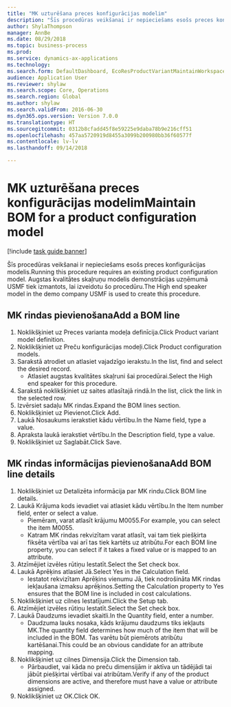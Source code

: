 ```yaml
--- 
title: "MK uzturēšana preces konfigurācijas modelim"
description: "Šīs procedūras veikšanai ir nepieciešams esošs preces konfigurācijas modelis."
author: ShylaThompson
manager: AnnBe
ms.date: 08/29/2018
ms.topic: business-process
ms.prod: 
ms.service: dynamics-ax-applications
ms.technology: 
ms.search.form: DefaultDashboard, EcoResProductVariantMaintainWorkspace, PCProductConfigurationModelListPage, PCProductConfigurationModelDetails, PCBOMLineDetails, InventItemIdLookupSimple
audience: Application User
ms.reviewer: shylaw
ms.search.scope: Core, Operations
ms.search.region: Global
ms.author: shylaw
ms.search.validFrom: 2016-06-30
ms.dyn365.ops.version: Version 7.0.0
ms.translationtype: HT
ms.sourcegitcommit: 0312b8cfadd45f8e59225e9daba78b9e216cff51
ms.openlocfilehash: 457aa5720919d8455a3099b200980bb36f60577f
ms.contentlocale: lv-lv
ms.lasthandoff: 09/14/2018

---
```

# <a name="maintain-bom-for-a-product-configuration-model"></a><span data-ttu-id="237ae-103">MK uzturēšana preces konfigurācijas modelim</span><span class="sxs-lookup"><span data-stu-id="237ae-103">Maintain BOM for a product configuration model</span></span>

[!include [task guide banner](../../includes/task-guide-banner.md)]

<span data-ttu-id="237ae-104">Šīs procedūras veikšanai ir nepieciešams esošs preces konfigurācijas modelis.</span><span class="sxs-lookup"><span data-stu-id="237ae-104">Running this procedure requires an existing product configuration model.</span></span> <span data-ttu-id="237ae-105">Augstas kvalitātes skaļruņu modelis demonstrācijas uzņēmumā USMF tiek izmantots, lai izveidotu šo procedūru.</span><span class="sxs-lookup"><span data-stu-id="237ae-105">The High end speaker model in the demo company USMF is used to create this procedure.</span></span>


## <a name="add-a-bom-line"></a><span data-ttu-id="237ae-106">MK rindas pievienošana</span><span class="sxs-lookup"><span data-stu-id="237ae-106">Add a BOM line</span></span>
1. <span data-ttu-id="237ae-107">Noklikšķiniet uz Preces varianta modeļa definīcija.</span><span class="sxs-lookup"><span data-stu-id="237ae-107">Click Product variant model definition.</span></span>
2. <span data-ttu-id="237ae-108">Noklikšķiniet uz Preču konfigurācijas modeļi.</span><span class="sxs-lookup"><span data-stu-id="237ae-108">Click Product configuration models.</span></span>
3. <span data-ttu-id="237ae-109">Sarakstā atrodiet un atlasiet vajadzīgo ierakstu.</span><span class="sxs-lookup"><span data-stu-id="237ae-109">In the list, find and select the desired record.</span></span>
    * <span data-ttu-id="237ae-110">Atlasiet augstas kvalitātes skaļruni šai procedūrai.</span><span class="sxs-lookup"><span data-stu-id="237ae-110">Select the High end speaker for this procedure.</span></span>  
4. <span data-ttu-id="237ae-111">Sarakstā noklikšķiniet uz saites atlasītajā rindā.</span><span class="sxs-lookup"><span data-stu-id="237ae-111">In the list, click the link in the selected row.</span></span>
5. <span data-ttu-id="237ae-112">Izvērsiet sadaļu MK rindas.</span><span class="sxs-lookup"><span data-stu-id="237ae-112">Expand the BOM lines section.</span></span>
6. <span data-ttu-id="237ae-113">Noklikšķiniet uz Pievienot.</span><span class="sxs-lookup"><span data-stu-id="237ae-113">Click Add.</span></span>
7. <span data-ttu-id="237ae-114">Laukā Nosaukums ierakstiet kādu vērtību.</span><span class="sxs-lookup"><span data-stu-id="237ae-114">In the Name field, type a value.</span></span>
8. <span data-ttu-id="237ae-115">Apraksta laukā ierakstiet vērtību.</span><span class="sxs-lookup"><span data-stu-id="237ae-115">In the Description field, type a value.</span></span>
9. <span data-ttu-id="237ae-116">Noklikšķiniet uz Saglabāt.</span><span class="sxs-lookup"><span data-stu-id="237ae-116">Click Save.</span></span>

## <a name="add-bom-line-details"></a><span data-ttu-id="237ae-117">MK rindas informācijas pievienošana</span><span class="sxs-lookup"><span data-stu-id="237ae-117">Add BOM line details</span></span>
1. <span data-ttu-id="237ae-118">Noklikšķiniet uz Detalizēta informācija par MK rindu.</span><span class="sxs-lookup"><span data-stu-id="237ae-118">Click BOM line details.</span></span>
2. <span data-ttu-id="237ae-119">Laukā Krājuma kods ievadiet vai atlasiet kādu vērtību.</span><span class="sxs-lookup"><span data-stu-id="237ae-119">In the Item number field, enter or select a value.</span></span>
    * <span data-ttu-id="237ae-120">Piemēram, varat atlasīt krājumu M0055.</span><span class="sxs-lookup"><span data-stu-id="237ae-120">For example, you can select the item M0055.</span></span>  
    * <span data-ttu-id="237ae-121">Katram MK rindas rekvizītam varat atlasīt, vai tam tiek piešķirta fiksēta vērtība vai arī tas tiek kartēts uz atribūtu.</span><span class="sxs-lookup"><span data-stu-id="237ae-121">For each BOM line property, you can select if it takes a fixed value or is mapped to an attribute.</span></span>  
3. <span data-ttu-id="237ae-122">Atzīmējiet izvēles rūtiņu Iestatīt.</span><span class="sxs-lookup"><span data-stu-id="237ae-122">Select the Set check box.</span></span>
4. <span data-ttu-id="237ae-123">Laukā Aprēķins atlasiet Jā.</span><span class="sxs-lookup"><span data-stu-id="237ae-123">Select Yes in the Calculation field.</span></span>
    * <span data-ttu-id="237ae-124">Iestatot rekvizītam Aprēķins vienumu Jā, tiek nodrošināta MK rindas iekļaušana izmaksu aprēķinos.</span><span class="sxs-lookup"><span data-stu-id="237ae-124">Setting the Calculation property to Yes ensures that the BOM line is included in cost calculations.</span></span>  
5. <span data-ttu-id="237ae-125">Noklikšķiniet uz cilnes Iestatījumi.</span><span class="sxs-lookup"><span data-stu-id="237ae-125">Click the Setup tab.</span></span>
6. <span data-ttu-id="237ae-126">Atzīmējiet izvēles rūtiņu Iestatīt.</span><span class="sxs-lookup"><span data-stu-id="237ae-126">Select the Set check box.</span></span>
7. <span data-ttu-id="237ae-127">Laukā Daudzums ievadiet skaitli.</span><span class="sxs-lookup"><span data-stu-id="237ae-127">In the Quantity field, enter a number.</span></span>
    * <span data-ttu-id="237ae-128">Daudzuma lauks nosaka, kāds krājumu daudzums tiks iekļauts MK.</span><span class="sxs-lookup"><span data-stu-id="237ae-128">The quantity field determines how much of the item that will be included in the BOM.</span></span> <span data-ttu-id="237ae-129">Tas varētu būt piemērots atribūtu kartēšanai.</span><span class="sxs-lookup"><span data-stu-id="237ae-129">This could be an obvious candidate for an attribute mapping.</span></span>  
8. <span data-ttu-id="237ae-130">Noklikšķiniet uz cilnes Dimensija.</span><span class="sxs-lookup"><span data-stu-id="237ae-130">Click the Dimension tab.</span></span>
    * <span data-ttu-id="237ae-131">Pārbaudiet, vai kāda no preču dimensijām ir aktīva un tādējādi tai jābūt piešķirtai vērtībai vai atribūtam.</span><span class="sxs-lookup"><span data-stu-id="237ae-131">Verify if any of the product dimensions are active,  and therefore must have a value or attribute assigned.</span></span>  
9. <span data-ttu-id="237ae-132">Noklikšķiniet uz OK.</span><span class="sxs-lookup"><span data-stu-id="237ae-132">Click OK.</span></span>


